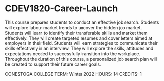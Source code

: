 # CDEV1820-Career-Launch
This course prepares students to conduct an effective job search. Students will explore labour market trends to uncover the hidden job market. Students will learn to identify their transferable skills and market them effectively. They will create targeted resumes and cover letters aimed at employers in their field. Students will learn strategies to communicate their skills effectively in an interview. They will explore the skills, attitudes and expectations needed to successfully transition into the workplace. Throughout the duration of this course, a personalized job search plan will be created to support their future career goals.

CONESTOGA COLLEGE
TERM: Winter 2022
HOURS: 14
CREDITS: 1
